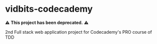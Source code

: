 # vidbits-codecademy

⚠️ **This project has been deprecated.** ⚠️

2nd Full stack web application project for Codecademy's PRO course of TDD
